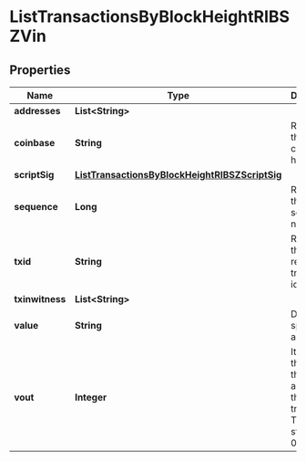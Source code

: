 

# ListTransactionsByBlockHeightRIBSZVin


## Properties

| Name | Type | Description | Notes |
|------------ | ------------- | ------------- | -------------|
|**addresses** | **List&lt;String&gt;** |  |  |
|**coinbase** | **String** | Represents the coinbase hex. |  |
|**scriptSig** | [**ListTransactionsByBlockHeightRIBSZScriptSig**](ListTransactionsByBlockHeightRIBSZScriptSig.md) |  |  |
|**sequence** | **Long** | Represents the script sequence number. |  |
|**txid** | **String** | Represents the reference transaction identifier. |  |
|**txinwitness** | **List&lt;String&gt;** |  |  |
|**value** | **String** | Defines the specific amount. |  |
|**vout** | **Integer** | It refers to the index of the output address of this transaction. The index starts from 0. |  |



